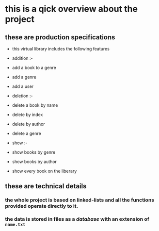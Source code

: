 # this is a qick overview about the project
## these are production specifications
* this virtual library includes the following features 

 * addition :-
  * add a book to a genre
  * add a genre 
  * add a user

 * deletion :-
  * delete a book by name
  * delete by index 
  * delete by author 
  * delete a genre

 * show :-
  * show books by genre
  * show books by author 
  * show every book on the liberary 

## these are technical details 
### the whole project is based on linked-lists and all the functions provided operate directly to it.
### the data is stored in files as a *database* with an extension of `name.txt`
